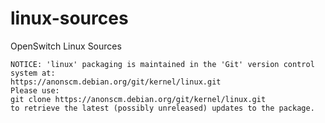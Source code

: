 # linux-sources

OpenSwitch Linux Sources

```
NOTICE: 'linux' packaging is maintained in the 'Git' version control system at:
https://anonscm.debian.org/git/kernel/linux.git
Please use:
git clone https://anonscm.debian.org/git/kernel/linux.git
to retrieve the latest (possibly unreleased) updates to the package.
```
